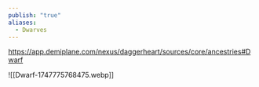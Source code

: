 ```yaml
---
publish: "true"
aliases:
  - Dwarves
---
```

https://app.demiplane.com/nexus/daggerheart/sources/core/ancestries#Dwarf

![[Dwarf-1747775768475.webp]]
